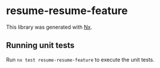 # resume-resume-feature

This library was generated with [Nx](https://nx.dev).

## Running unit tests

Run `nx test resume-resume-feature` to execute the unit tests.
